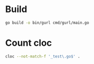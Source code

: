 # Build

```bash
go build -o bin/gurl cmd/gurl/main.go
```

# Count cloc

```bash
cloc --not-match-f '_test\.go$' .
```